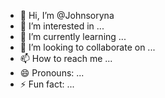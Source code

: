 - 👋 Hi, I’m @Johnsoryna
- 👀 I’m interested in ...
- 🌱 I’m currently learning ...
- 💞️ I’m looking to collaborate on ...
- 📫 How to reach me ...
- 😄 Pronouns: ...
- ⚡ Fun fact: ...

<!---
Johnsoryna/Johnsoryna is a ✨ special ✨ repository because its `README.md` (this file) appears on your GitHub profile.
You can click the Preview link to take a look at your changes.
--->

